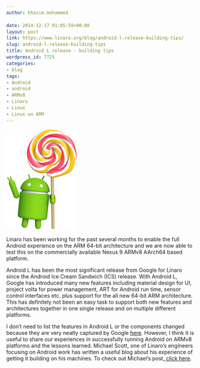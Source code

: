 ```yaml
---
author: khasim.mohammed

date: 2014-12-17 01:05:59+00:00
layout: post
link: https://www.linaro.org/blog/android-l-release-building-tips/
slug: android-l-release-building-tips
title: Android L release - building tips
wordpress_id: 7725
categories:
- blog
tags:
- Android
- android
- ARMv8
- Linaro
- Linux
- Linux on ARM
---
```


[![android](/assets/blog/android.png)](/assets/blog/android.png)



Linaro has been working for the past several months to enable the full Android experience on the ARM 64-bit architecture and we are now able to test this on the commercially available Nexus 9 ARMv8 AArch64 based platform.

Android L has been the most significant release from Google for Linaro since the Android Ice Cream Sandwich (ICS) release. With Android L, Google has introduced many new features including material design for UI, project volta for power management, ART for Android run time, sensor control interfaces etc. plus support for the all new 64-bit ARM architecture. This has definitely not been an easy task to support both new features and architectures together in one single release and on multiple different platforms.

I don’t need to list the features in Android L or the components changed because they are very neatly captured by Google [here](http://developer.android.com/about/versions/lollipop.html). However, I think it is useful to share our experiences in successfully running Android on ARMv8 platforms and the lessons learned. Michael Scott, one of Linaro’s engineers focusing on Android work has written a useful blog about his experience of getting it building on his machines. To check out Michael’s post,[ click here](https://plus.google.com/+MichaelScottLinaro/posts/cCb4szhinpz).
